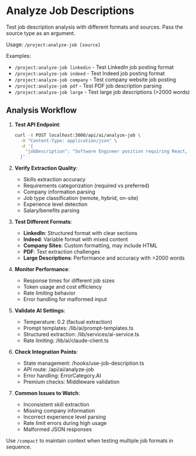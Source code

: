 # Analyze Job Descriptions

Test job description analysis with different formats and sources. Pass the source type as an argument.

Usage: `/project:analyze-job [source]`

Examples:
- `/project:analyze-job linkedin` - Test LinkedIn job posting format
- `/project:analyze-job indeed` - Test Indeed job posting format  
- `/project:analyze-job company` - Test company website job posting
- `/project:analyze-job pdf` - Test PDF job description parsing
- `/project:analyze-job large` - Test large job descriptions (>2000 words)

## Analysis Workflow

1. **Test API Endpoint**:
   ```bash
   curl -X POST localhost:3000/api/ai/analyze-job \
     -H "Content-Type: application/json" \
     -d '{
       "jobDescription": "Software Engineer position requiring React, TypeScript, Node.js. 3+ years experience. Remote work available. Competitive salary and benefits."
     }'
   ```

2. **Verify Extraction Quality**:
   - Skills extraction accuracy
   - Requirements categorization (required vs preferred)
   - Company information parsing
   - Job type classification (remote, hybrid, on-site)
   - Experience level detection
   - Salary/benefits parsing

3. **Test Different Formats**:
   - **LinkedIn**: Structured format with clear sections
   - **Indeed**: Variable format with mixed content
   - **Company Sites**: Custom formatting, may include HTML
   - **PDF**: Text extraction challenges
   - **Large Descriptions**: Performance and accuracy with >2000 words

4. **Monitor Performance**:
   - Response times for different job sizes
   - Token usage and cost efficiency
   - Rate limiting behavior
   - Error handling for malformed input

5. **Validate AI Settings**:
   - Temperature: 0.2 (factual extraction)
   - Prompt templates: /lib/ai/prompt-templates.ts
   - Structured extraction: /lib/services/ai-service.ts
   - Rate limiting: /lib/ai/claude-client.ts

6. **Check Integration Points**:
   - State management: /hooks/use-job-description.ts
   - API route: /api/ai/analyze-job
   - Error handling: ErrorCategory.AI
   - Premium checks: Middleware validation

7. **Common Issues to Watch**:
   - Inconsistent skill extraction
   - Missing company information
   - Incorrect experience level parsing
   - Rate limit errors during high usage
   - Malformed JSON responses

Use `/compact` to maintain context when testing multiple job formats in sequence.